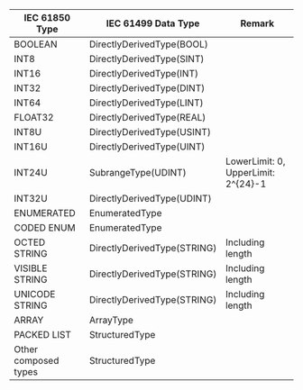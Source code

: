 
|IEC 61850 Type         | IEC 61499 Data Type         | Remark                              |
|-----------------------|-----------------------------|-------------------------------------|
| BOOLEAN               | DirectlyDerivedType(BOOL)   |                                     |
| INT8                  | DirectlyDerivedType(SINT)   |                                     |
| INT16                 | DirectlyDerivedType(INT)    |                                     |
| INT32                 | DirectlyDerivedType(DINT)   |                                     |
| INT64                 | DirectlyDerivedType(LINT)   |                                     |
| FLOAT32               | DirectlyDerivedType(REAL)   |                                     |
| INT8U                 | DirectlyDerivedType(USINT)  |                                     |
| INT16U                | DirectlyDerivedType(UINT)   |                                     |
| INT24U                | SubrangeType(UDINT)         | LowerLimit: 0, UpperLimit: 2^{24}-1 |
| INT32U                | DirectlyDerivedType(UDINT)  |                                     |
| ENUMERATED            | EnumeratedType              |                                     |
| CODED ENUM            | EnumeratedType              |                                     |
| OCTED STRING          | DirectlyDerivedType(STRING) | Including length                    |
| VISIBLE STRING        | DirectlyDerivedType(STRING) | Including length                    |
| UNICODE STRING        | DirectlyDerivedType(STRING) | Including length                    |
| ARRAY                 | ArrayType                   |                                     |
| PACKED LIST           | StructuredType              |                                     |
| Other composed types  | StructuredType              |                                     |
